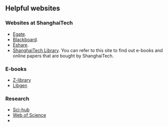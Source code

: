 ## Helpful websites
### Websites at ShanghaiTech
- [Egate](https://egate.shanghaitech.edu.cn/).
- [Blackboard](https://elearning.shanghaitech.edu.cn/).
- [Eshare](https://eshare.shanghaitech.edu.cn/).
- [ShanghaiTech Library](https://library.shanghaitech.edu.cn/). You can refer to this site to find out e-books and online papers that are bought by ShanghaiTech.

### E-books
- [Z-library](https://z-lib.is/)
- [Libgen](https://libgen.is/)

### Research
- [Sci-hub](https://sci-hub.ren/)
- [Web of Science](https://www.webofscience.com/wos/woscc/basic-search)
- 

